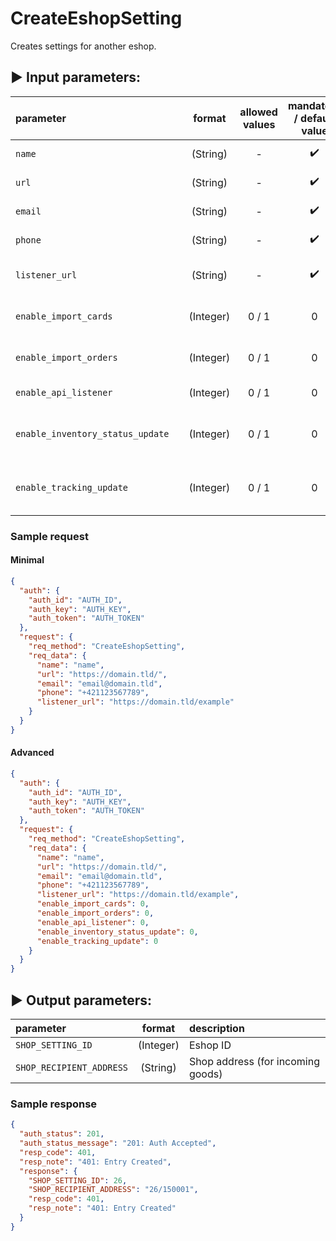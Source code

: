 # CreateEshopSetting

Creates settings for another eshop.

## :arrow_forward: Input parameters:

| parameter                         |     |  format   | allowed values | mandatory / default value | description                      |
|:----------------------------------|:----|:---------:|:--------------:|:-------------------------:|:---------------------------------|
| `name`                            |     | (String)  |       -        |    :heavy_check_mark:     | Eshop name                       |
| `url`                             |     | (String)  |       -        |    :heavy_check_mark:     | Eshop address                    |
| `email`                           |     | (String)  |       -        |    :heavy_check_mark:     | Eshop Email                      |
| `phone`                           |     | (String)  |       -        |    :heavy_check_mark:     | Eshop Phone                      |
| `listener_url`                    |     | (String)  |       -        |    :heavy_check_mark:     | URL for reverse API (listener)   |
| `enable_import_cards `            |     | (Integer) |     0 / 1      |             0             | Allow import of stock cards      |
| `enable_import_orders `           |     | (Integer) |     0 / 1      |             0             | Allow import of the orders       |
| `enable_api_listener`             |     | (Integer) |     0 / 1      |             0             | Allow api listener               |
| `enable_inventory_status_update ` |     | (Integer) |     0 / 1      |             0             | Allow updates of stock inventory |
| `enable_tracking_update `         |     | (Integer) |     0 / 1      |             0             | Allow tracking status updates    |

### Sample request

#### Minimal

```json
{
  "auth": {
    "auth_id": "AUTH_ID",
    "auth_key": "AUTH_KEY",
    "auth_token": "AUTH_TOKEN"
  },
  "request": {
    "req_method": "CreateEshopSetting",
    "req_data": {
      "name": "name",
      "url": "https://domain.tld/",
      "email": "email@domain.tld",
      "phone": "+421123567789",
      "listener_url": "https://domain.tld/example"
    }
  }
}
```

#### Advanced

```json
{
  "auth": {
    "auth_id": "AUTH_ID",
    "auth_key": "AUTH_KEY",
    "auth_token": "AUTH_TOKEN"
  },
  "request": {
    "req_method": "CreateEshopSetting",
    "req_data": {
      "name": "name",
      "url": "https://domain.tld/",
      "email": "email@domain.tld",
      "phone": "+421123567789",
      "listener_url": "https://domain.tld/example",
      "enable_import_cards": 0,
      "enable_import_orders": 0,
      "enable_api_listener": 0,
      "enable_inventory_status_update": 0,
      "enable_tracking_update": 0
    }
  }
}
```

## :arrow_forward: Output parameters:

| parameter                 |  format   | description                        |
|:--------------------------|:---------:|:-----------------------------------|
| `SHOP_SETTING_ID`         | (Integer) | Eshop ID                           |
| `SHOP_RECIPIENT_ADDRESS`  | (String)  | Shop address (for incoming goods)  |

### Sample response

```json
{
  "auth_status": 201,
  "auth_status_message": "201: Auth Accepted",
  "resp_code": 401,
  "resp_note": "401: Entry Created",
  "response": {
    "SHOP_SETTING_ID": 26,
    "SHOP_RECIPIENT_ADDRESS": "26/150001",
    "resp_code": 401,
    "resp_note": "401: Entry Created"
  }
}
```